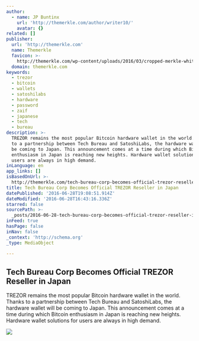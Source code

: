 ```yaml
---
author:
  - name: JP Buntinx
    url: 'http://themerkle.com/author/writer10/'
    avatar: {}
related: []
publisher:
  url: 'http://themerkle.com'
  name: Themerkle
  favicon: >-
    http://themerkle.com/wp-content/uploads/2016/03/cropped-merkle-white-1-192x192.png
  domain: themerkle.com
keywords:
  - trezor
  - bitcoin
  - wallets
  - satoshilabs
  - hardware
  - password
  - zaif
  - japanese
  - tech
  - bureau
description: >-
  TREZOR remains the most popular Bitcoin hardware wallet in the world. Thanks
  to a partnership between Tech Bureau and SatoshiLabs, the hardware wallet will
  be coming to Japan. This announcement comes at a time during which Bitcoin
  enthusiasm in Japan is reaching new heights. Hardware wallet solutions for
  users are always in high demand.
inLanguage: en
app_links: []
isBasedOnUrl: >-
  http://themerkle.com/tech-bureau-corp-becomes-official-trezor-reseller-in-japan/
title: Tech Bureau Corp Becomes Official TREZOR Reseller in Japan
datePublished: '2016-06-28T19:08:51.914Z'
dateModified: '2016-06-28T16:43:16.336Z'
starred: false
sourcePath: >-
  _posts/2016-06-28-tech-bureau-corp-becomes-official-trezor-reseller-in-japan.md
inFeed: true
hasPage: false
inNav: false
_context: 'http://schema.org'
_type: MediaObject

---
```

<article style=""><h1>Tech Bureau Corp Becomes Official TREZOR Reseller in Japan</h1><p>TREZOR remains the most popular Bitcoin hardware wallet in the world. Thanks to a partnership between Tech Bureau and SatoshiLabs, the hardware wallet will be coming to Japan. This announcement comes at a time during which Bitcoin enthusiasm in Japan is reaching new heights. Hardware wallet solutions for users are always in high demand.</p><img src="http://themerkle.com/wp-content/uploads/2016/06/TREZOR.png" /></article>